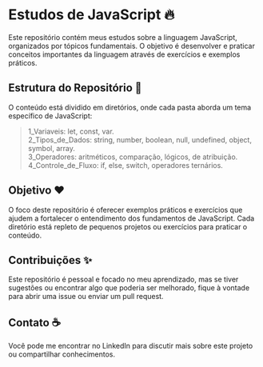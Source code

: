 # Estudos de JavaScript 🔥
Este repositório contém meus estudos sobre a linguagem JavaScript, organizados por tópicos fundamentais. O objetivo é desenvolver e praticar conceitos importantes da linguagem através de exercícios e exemplos práticos.

## Estrutura do Repositório 📜
O conteúdo está dividido em diretórios, onde cada pasta aborda um tema específico de JavaScript:
> 1_Variaveis: let, const, var.  
> 2_Tipos_de_Dados: string, number, boolean, null, undefined, object, symbol, array.  
> 3_Operadores: aritméticos, comparação, lógicos, de atribuição.  
> 4_Controle_de_Fluxo: if, else, switch, operadores ternários.  

## Objetivo ❤️
O foco deste repositório é oferecer exemplos práticos e exercícios que ajudem a fortalecer o entendimento dos fundamentos de JavaScript. Cada diretório está repleto de pequenos projetos ou exercícios para praticar o conteúdo.

## Contribuições ✨
Este repositório é pessoal e focado no meu aprendizado, mas se tiver sugestões ou encontrar algo que poderia ser melhorado, fique à vontade para abrir uma issue ou enviar um pull request.

## Contato ☕️
Você pode me encontrar no LinkedIn para discutir mais sobre este projeto ou compartilhar conhecimentos.
